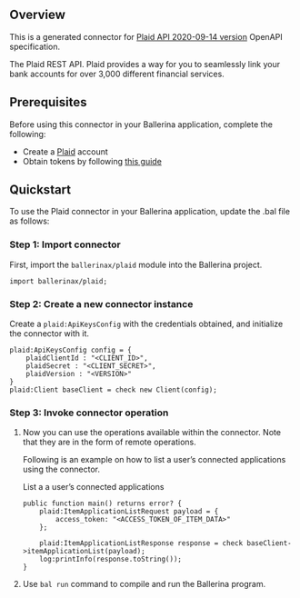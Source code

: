 ## Overview
This is a generated connector for [Plaid API 2020-09-14 version](https://plaid.com/docs/api/) OpenAPI specification. 

The Plaid REST API. Plaid provides a way for you to seamlessly link your bank accounts for over 3,000 different financial services.

## Prerequisites

Before using this connector in your Ballerina application, complete the following:

* Create a [Plaid](https://plaid.com/) account
* Obtain tokens by following [this guide](https://plaid.com/docs/api/#api-access)
 
## Quickstart

To use the Plaid connector in your Ballerina application, update the .bal file as follows:

### Step 1: Import connector
First, import the `ballerinax/plaid` module into the Ballerina project.
```ballerina
import ballerinax/plaid;
```

### Step 2: Create a new connector instance
Create a `plaid:ApiKeysConfig` with the credentials obtained, and initialize the connector with it.
```ballerina
plaid:ApiKeysConfig config = {
    plaidClientId : "<CLIENT_ID>", 
    plaidSecret : "<CLIENT_SECRET>", 
    plaidVersion : "<VERSION>"
}
plaid:Client baseClient = check new Client(config);
```

### Step 3: Invoke connector operation
1. Now you can use the operations available within the connector. Note that they are in the form of remote operations.

    Following is an example on how to list a user’s connected applications using the connector.

    List a a user’s connected applications

    ```ballerina
    public function main() returns error? {
        plaid:ItemApplicationListRequest payload = {
            access_token: "<ACCESS_TOKEN_OF_ITEM_DATA>"
        };

        plaid:ItemApplicationListResponse response = check baseClient->itemApplicationList(payload);
        log:printInfo(response.toString());
    }
    ``` 

2. Use `bal run` command to compile and run the Ballerina program.

